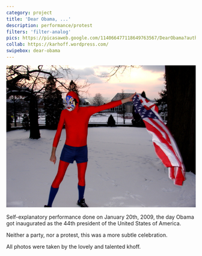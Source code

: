 ```yaml
---
category: project
title: 'Dear Obama, ...'
description: performance/protest
filters: 'filter-analog'
pics: https://picasaweb.google.com/114066477118649763567/DearObama?authkey=Gv1sRgCOv-s7ut4tbnaw
collab: https://karhoff.wordpress.com/
swipebox: dear-obama
---
```

![](/assets/projects/dear-obama/dear05.jpg)

Self-explanatory performance done on January 20th, 2009, the day Obama got inaugurated as the 44th president of the United States of America.

Neither a party, nor a protest, this was a more subtle celebration.

All photos were taken by the lovely and talented khoff.
